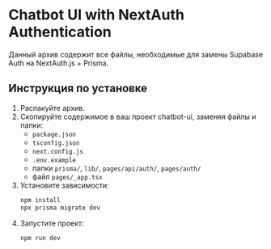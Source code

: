 # Chatbot UI with NextAuth Authentication

Данный архив содержит все файлы, необходимые для замены Supabase Auth на NextAuth.js + Prisma.

## Инструкция по установке

1. Распакуйте архив.
2. Скопируйте содержимое в ваш проект chatbot-ui, заменяя файлы и папки:
   - `package.json`
   - `tsconfig.json`
   - `next.config.js`
   - `.env.example`
   - папки `prisma/`, `lib/`, `pages/api/auth/`, `pages/auth/`
   - файл `pages/_app.tsx`
3. Установите зависимости:
   ```bash
   npm install
   npx prisma migrate dev
   ```
4. Запустите проект:
   ```bash
   npm run dev
   ```
